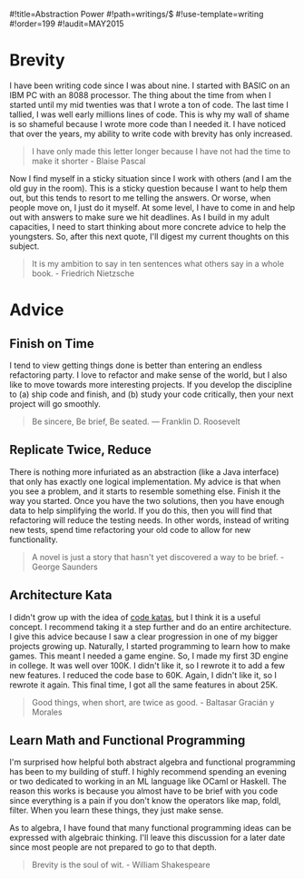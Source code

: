 #!title=Abstraction Power
#!path=writings/$
#!use-template=writing
#!order=199
#!audit=MAY2015

# Brevity

I have been writing code since I was about nine. I started with BASIC on an IBM PC with an 8088 processor. The thing about the time from when I started until my mid twenties was that I wrote a ton of code. The last time I tallied, I was well early millions lines of code. This is why my wall of shame is so shameful because I wrote more code than I needed it. I have noticed that over the years, my ability to write code with brevity has only increased.

> I have only made this letter longer because I have not had the time to make it shorter - Blaise Pascal

Now I find myself in a sticky situation since I work with others (and I am the old guy in the room). This is a sticky question because I want to help them out, but this tends to resort to me telling the answers. Or worse, when people move on, I just do it myself. At some level, I have to come in and help out with answers to make sure we hit deadlines. As I build in my adult capacities, I need to start thinking about more concrete advice to help the youngsters. So, after this next quote, I'll digest my current thoughts on this subject.

> It is my ambition to say in ten sentences what others say in a whole book. - Friedrich Nietzsche

# Advice

## Finish on Time

I tend to view getting things done is better than entering an endless refactoring party. I love to refactor and make sense of the world, but I also like to move towards more interesting projects. If you develop the discipline to (a) ship code and finish, and (b) study your code critically, then your next project will go smoothly.

> Be sincere, Be brief, Be seated. ― Franklin D. Roosevelt

## Replicate Twice, Reduce

There is nothing more infuriated as an abstraction (like a Java interface) that only has exactly one logical implementation. My advice is that when you see a problem, and it starts to resemble something else. Finish it the way you started. Once you have the two solutions, then you have enough data to help simplifying the world. If you do this, then you will find that refactoring will reduce the testing needs. In other words, instead of writing new tests, spend time refactoring your old code to allow for new functionality.

> A novel is just a story that hasn't yet discovered a way to be brief. - George Saunders

## Architecture Kata

I didn't grow up with the idea of [code katas](http://en.wikipedia.org/wiki/Kata_(programming)), but I think it is a useful concept. I recommend taking it a step further and do an entire architecture. I give this advice because I saw a clear progression in one of my bigger projects growing up. Naturally, I started programming to learn how to make games. This meant I needed a game engine. So, I made my first 3D engine in college. It was well over 100K. I didn't like it, so I rewrote it to add a few new features. I reduced the code base to 60K. Again, I didn't like it, so I rewrote it again. This final time, I got all the same features in about 25K.

> Good things, when short, are twice as good. - Baltasar Gracián y Morales

## Learn Math and Functional Programming

I'm surprised how helpful both abstract algebra and functional programming has been to my building of stuff. I highly recommend spending an evening or two dedicated to working in an ML language like OCaml or Haskell. The reason this works is because you almost have to be brief with you code since everything is a pain if you don't know the operators like map, foldl, filter. When you learn these things, they just make sense.

As to algebra, I have found that many functional programming ideas can be expressed with algebraic thinking. I'll leave this discussion for a later date since most people are not prepared to go to that depth.

> Brevity is the soul of wit. - William Shakespeare
